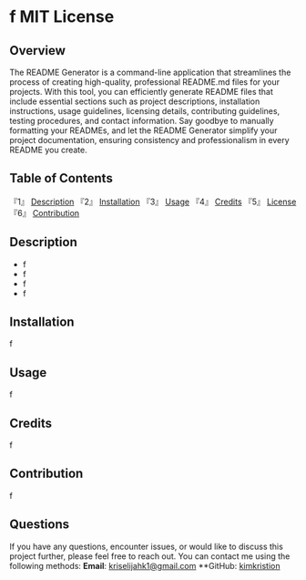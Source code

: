 # f MIT License

## Overview
The README Generator is a command-line application that streamlines the process of creating high-quality, professional README.md files for your projects. With this tool, you can efficiently generate README files that include essential sections such as project descriptions, installation instructions, usage guidelines, licensing details, contributing guidelines, testing procedures, and contact information. Say goodbye to manually formatting your READMEs, and let the README Generator simplify your project documentation, ensuring consistency and professionalism in every README you create.

 ## Table of Contents
『1』 [Description](#description) 『2』 [Installation](#installation) 『3』 [Usage](#usage) 『4』 [Credits](#credits) 『5』 [License](#license) 『6』 [Contribution](#contribution)

## Description 
- f
- f
- f
- f
        
## Installation
f
        
## Usage 
f
        
## Credits 
f
        
## Contribution 
f

## Questions
If you have any questions, encounter issues, or would like to discuss this project further, please feel free to reach out. You can contact me using the following methods:
**Email**: [kriselijahk1@gmail.com](mailto:kriselijahk1@gmail.com)
**GitHub: [kimkristion](https://github.com/kimkristion) 